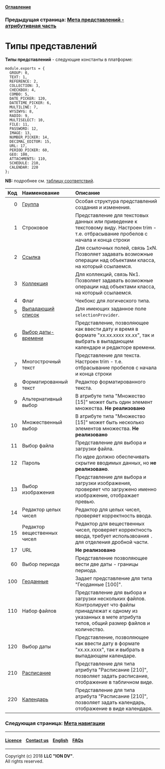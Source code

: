 #### [Оглавление](/docs/ru/index.md)

### Предыдущая страница: [Мета представлений - атрибутивная часть](/docs/ru/2_system_description/metadata_structure/meta_view/meta_view_attribute.md)

# Типы представлений

**Типы представлений** - следующие константы в платформе: 

```
module.exports = {
  GROUP: 0,
  TEXT: 1,
  REFERENCE: 2,
  COLLECTION: 3,
  CHECKBOX: 4,
  COMBO: 5,
  DATE_PICKER: 120,
  DATETIME_PICKER: 6,
  MULTILINE: 7,
  WYSIWYG: 8,
  RADIO: 9,
  MULTISELECT: 10,
  FILE: 11,
  PASSWORD: 12,
  IMAGE: 13,
  NUMBER_PICKER: 14,
  DECIMAL_EDITOR: 15,
  URL: 17,
  PERIOD_PICKER: 60,
  GEO: 100,
  ATTACHMENTS: 110,
  SCHEDULE: 210,
  CALENDAR: 220
};

```
**NB:** подробнее см. [таблицу соответствий](\docs\ru\2_system_description\metadata_structure\correspondance_table.md).

| Код | Наименование  | Описание                                                                                                                                          | 
|----:|:------------------------------------------------|:----------------------------------------------------------------------------------------------------------------------------------------------|
|   0 | [Группа](/docs/ru/2_system_description/metadata_structure/meta_view/type_group.md)                                          | Особая структура представлений создания и изменения.                                                                                        |                                                                            |
|   1 | Строковое                                       | Представление для текстовых данных или приведение к текстовому виду. Настроен trim - т.е. отбрасывание пробелов с начала и конца строки                                                                                                   
|   2 | [Ссылка](/docs/ru/2_system_description/metadata_structure/meta_view/type_coll_ref.md)                                          | Для ссылочных полей, связь 1кN. Позволяет задавать возможные операции над объектами класса, на который ссылаемся.                          
|   3 | [Коллекция](/docs/ru/2_system_description/metadata_structure/meta_view/type_coll_ref.md)                                       | Для коллекций, связь Nк1. Позволяет задавать возможные операции над объектами класса, на который ссылаемся.                                                        |                                                                            |
|   4 | Флаг                                            | Чекбокс для логического типа.                                                                                                                                            | 
|   5 | [Выпадающий список](/docs/ru/2_system_description/metadata_structure/meta_class/atr_selectionprovider.md)                               | Для имеющих заданное поле `selectionProvider`.                                                                                 |                                                                            |
|   6 | [Выбор даты-времени](/docs/ru/2_system_description/metadata_structure/meta_view/type_datetime.md)                              | Представление, позволяющее как ввести дату и время в формате "xx.xx.xxxx xx.xx", так и выбрать в выпадающем календаре и редакторе времени.                               | 
|   7 | Многострочный текст                             | Представление для текста. Настроен trim - т.е. отбрасывание пробелов с начала и конца строки                                                                                                                                              
|   8 | Форматированный текст                           | Редактор форматированного текста.                                                                                                                                        | 
|   9 | Альтернативный выбор                            | В атрибуте типа "Множество [15]" может быть один элемент множества. **Не реализовано**                                                                   | 
|  10 | Множественный выбор                             | В атрибуте типа "Множество [15]" может быть несколько элементов множества. **Не реализовано**                                                             | 
|  11 | Выбор файла                                     | Представление для выбора и загрузки файла.                                                                                                                               | 
|  12 | Пароль                                          | По идее должно обеспечивать скрытие вводимых данных, но **не реализовано**.                                                                                             | 
|  13 | Выбор изображения                               | Представление для выбора и загрузки изображения, проверяет что загружено именно изображение, отображает превью.                                                          | 
|  14 | Редактор целых чисел                            | Редактор для целых чисел, проверяет корректность ввода.                                                                                                                  | 
|  15 | Редактор вещественных чисел                     | Редактор для вещественных чисел, проверяет корректность ввода, требует использвоания `.` для отделения дробной части.                                                    | 
|  17 | URL                                             | **Не реализовано**                                                                                                             | 
|  60 | Выбор периода                                   | Представление позволяющее вести две даты - границы периода.                                                                                                              | 
| 100 | [Геоданные](/docs/ru/2_system_description/metadata_structure/meta_class/type_geodata100.md)                                       | Задает представление для типа "Геоданные [100]".                                                                                           | 
| 110 | Набор файлов                                    | Представление для выбора и загрузки нескольких файлов. Контролирует что файлы принадлежат к одному из указанных в мете атрибута типов, общий размер файлов и количество. | 
| 120 | Выбор даты                                      | Представление, позволяющее как ввести дату в формате "xx.xx.xxxx", так и выбрать в выпадающем календаре.                                                                 |
| 210 | [Расписание](/docs/ru/2_system_description/metadata_structure/meta_class/type_schedule210.md)                                      | Представление для типа атрибута "Расписание [210]",  позволяет задать расписание, отображение в табличном виде.                                                          |                                                                            |
| 220 | [Календарь](/docs/ru/2_system_description/metadata_structure/meta_class/type_schedule210.md)                                       | Представление для типа атрибута "Расписание [210]",  позволяет задать календарь, отображение в виде календаря.                                                           |                                                                            |

### Следующая страница: [Мета навигации](/docs/ru/2_system_description/metadata_structure/meta_navigation/meta_navigation.md)

--------------------------------------------------------------------------  


 #### [Licence](/LICENCE.md) &ensp;  [Contact us](https://iondv.com) &ensp;  [English](/docs/en/2_system_description/metadata_structure/meta_view/view_types.md)   &ensp; [FAQs](/faqs.md)          



--------------------------------------------------------------------------  

Copyright (c) 2018 **LLC "ION DV"**.  
All rights reserved. 